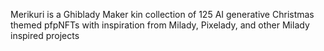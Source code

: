 Merikuri is a Ghiblady Maker kin collection of 125 AI generative Christmas themed pfpNFTs with inspiration from Milady, Pixelady, and other Milady inspired projects